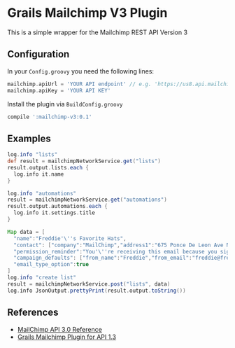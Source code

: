 Grails Mailchimp V3 Plugin
=======================
This is a simple wrapper for the Mailchimp REST API Version 3
 
 
Configuration
------

In your `Config.groovy` you need the following lines:

```groovy
mailchimp.apiUrl = 'YOUR API endpoint' // e.g. 'https://us8.api.mailchimp.com/3.0/' but this depends on which datacentre your API key is valid for
mailchimp.apiKey = 'YOUR API KEY'
```

Install the plugin via `BuildConfig.groovy`

```groovy
compile ':mailchimp-v3:0.1'
```

Examples
-------
    
```groovy
log.info "lists"
def result = mailchimpNetworkService.get("lists")
result.output.lists.each {
  log.info it.name
}

log.info "automations"
result = mailchimpNetworkService.get("automations")
result.output.automations.each {
  log.info it.settings.title
}

Map data = [
  "name":"Freddie'\''s Favorite Hats",
  "contact": ["company":"MailChimp","address1":"675 Ponce De Leon Ave NE","address2":"Suite 5000","city":"Atlanta","state":"GA","zip":"30308","country":"US","phone":""],
  "permission_reminder":"You'\''re receiving this email because you signed up for updates about Freddie'\''s newest hats.",
  "campaign_defaults": ["from_name":"Freddie","from_email":"freddie@freddiehats.com","subject":"","language":"en"],
  "email_type_option":true
]
log.info "create list"
result = mailchimpNetworkService.post("lists", data)
log.info JsonOutput.prettyPrint(result.output.toString())
```

References
------

 * [MailChimp API 3.0 Reference](http://developer.mailchimp.com/documentation/mailchimp/reference/overview/)
 * [Grails Mailchimp Plugin for API 1.3](https://github.com/happyinc/grails-mailchimp)
